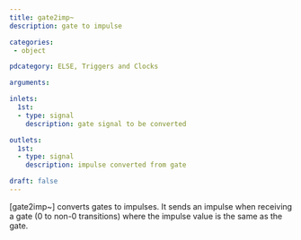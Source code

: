 ```yaml
---
title: gate2imp~
description: gate to impulse

categories:
 - object

pdcategory: ELSE, Triggers and Clocks

arguments:

inlets:
  1st:
  - type: signal
    description: gate signal to be converted

outlets:
  1st:
  - type: signal
    description: impulse converted from gate

draft: false
---
```


[gate2imp~] converts gates to impulses. It sends an impulse when receiving a gate (0 to non-0 transitions) where the impulse value is the same as the gate.

